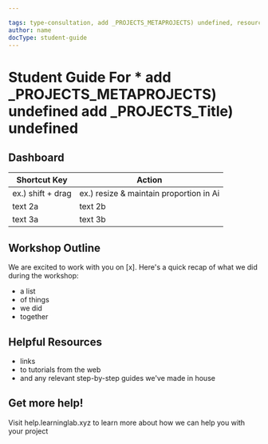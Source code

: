 ```yaml
---

tags: type-consultation, add _PROJECTS_METAPROJECTS) undefined, resource, student-guide
author: name
docType: student-guide
---
```


# Student Guide For * add _PROJECTS_METAPROJECTS) undefined add _PROJECTS_Title) undefined

## Dashboard


| Shortcut Key | Action | 
| -------- | -------- | 
| ex.) shift + drag     |  ex.) resize & maintain proportion in Ai  | 
| text 2a     |  text 2b  | 
| text 3a     |   text 3b  | 



## Workshop Outline
We are excited to work with you on [x]. Here's a quick recap of what we did during the workshop:
* a list
* of things
* we did
* together

## Helpful Resources
* links
* to tutorials from the web
* and any relevant step-by-step guides we've made in house


## Get more help!
Visit help.learninglab.xyz to learn more about how we can help you with your project